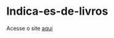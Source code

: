 # Indica-es-de-livros
Acesse o site [aqui](https:file:///C:/Users/Win/Downloads/index.html/index.html/)
